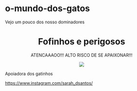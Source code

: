 # o-mundo-dos-gatos
Vejo um pouco dos nosso dominadores

<h1 align="center">Fofinhos e perigosos</h1>

<p align="center">ATENCAAAOO!!! ALTO RISCO DE SE APAIXONAR!!!</p>
<p align="center">
<img src="https://img.freepik.com/fotos-gratis/gatos-peludos-bonitos-ao-ar-livre_23-2150679300.jpg?ga=GA1.1.1258297508.1732903583&semt=ais_hybrid"> 
</p>
Apoiadora dos gatinhos

https://www.instagram.com/sarah_dsantos/
